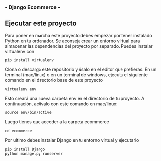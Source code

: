 <h3> - Django Ecommerce - </h3>


## Ejecutar este proyecto

Para poner en marcha este proyecto debes empezar por tener instalado Python en tu ordenador. Se aconseja crear un entorno virtual para almacenar las dependencias del proyecto por separado. Puedes instalar virtualenv con

```
pip install virtualenv
```

Clona o descarga este repositorio y úsalo en el editor que prefieras. En un terminal (mac/linux) o en un terminal de windows, ejecuta el siguiente comando en el directorio base de este proyecto

```
virtualenv env
```

Esto creará una nueva carpeta env en el directorio de tu proyecto. A continuación, actívalo con este comando en mac/linux:

```
source env/bin/active
```

Luego tienes que acceder a la carpeta ecommerce 

```
cd ecommerce
```

Por ultimo debes instalar Django en tu entorno virtual y ejecutarlo

```
pip install Django
python manage.py runserver
```


